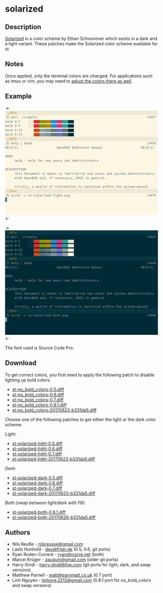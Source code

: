 solarized
=========

Description
-----------

[Solarized](http://ethanschoonover.com/solarized) is a color scheme by
Ethan Schoonover which exists in a dark and a light variant.  These
patches make the Solarized color scheme available for st.


Notes
-----

Once applied, only the terminal colors are changed.  For applications
such as tmux or vim, you may need to
[adjust the colors there as well](https://bbs.archlinux.org/viewtopic.php?id=164108).


Example
-------

->[![Screenshot](st-solarized-light-s.png)](st-solarized-light.png)<-

->[![Screenshot](st-solarized-dark-s.png)](st-solarized-dark.png)<-

The font used is Source Code Pro.

Download
--------

To get correct colors, you first need to apply the following patch
to disable lighting up bold colors.

 * [st-no_bold_colors-0.5.diff](st-no_bold_colors-0.5.diff)
 * [st-no_bold_colors-0.6.diff](st-no_bold_colors-0.6.diff)
 * [st-no_bold_colors-0.7.diff](st-no_bold_colors-0.7.diff)
 * [st-no_bold_colors-0.8.1.diff](st-no_bold_colors-0.8.1.diff)
 * [st-no_bold_colors-20170623-b331da5.diff](st-no_bold_colors-20170623-b331da5.diff)

Choose one of the following patches to get either the light
or the dark color scheme:

*Light*:

 * [st-solarized-light-0.5.diff](st-solarized-light-0.5.diff)
 * [st-solarized-light-0.6.diff](st-solarized-light-0.6.diff)
 * [st-solarized-light-0.7.diff](st-solarized-light-0.7.diff)
 * [st-solarized-light-20170623-b331da5.diff](st-solarized-light-20170623-b331da5.diff)

*Dark*:

 * [st-solarized-dark-0.5.diff](st-solarized-dark-0.5.diff)
 * [st-solarized-dark-0.6.diff](st-solarized-dark-0.6.diff)
 * [st-solarized-dark-0.7.diff](st-solarized-dark-0.7.diff)
 * [st-solarized-dark-20170623-b331da5.diff](st-solarized-dark-20170623-b331da5.diff)

*Both (swap between light/dark with F6)*:

 * [st-solarized-both-0.8.1.diff](st-solarized-both-0.8.1.diff)
 * [st-solarized-both-20170626-b331da5.diff](st-solarized-both-20170626-b331da5.diff)


Authors
-------
 * Nils Reuße - <nilsreusse@gmail.com>
 * Laslo Hunhold - <dev@frign.de> (0.5, 0.6, git ports)
 * Ryan Roden-Corrent - <ryan@rcorre.net> (both)
 * Marcel Krüger - <zauguin@gmail.com> (older git ports)
 * Harry Gindi - <harry.gindi@live.com> (git ports for light, dark, and swap versions)
 * Matthew Parnell - <matt@parnmatt.co.uk> (0.7 port)
 * Linh Nguyen - <linhvng.2212@gmail.com> (0.8.1 port for no_bold_colors and swap versions)

